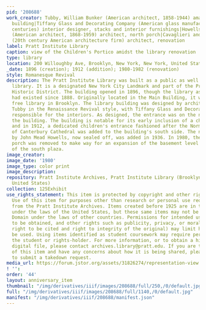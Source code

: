 ```yaml
---
pid: '208688'
work_creator: Tubby, William Bunker (American architect, 1858-1944) amateur architect,
  building|Tiffany Glass and Decorating Company (American glass manufactory, 19th-20th
  centuries) interior designer, stacks and interior furnishings|Howells, John Mead
  (American architect, 1868-1959) architect, north porch|Cavaglieri and Gran Architects
  (20th century American architecture firm) architect, renovation
label: Pratt Institute Library
caption: view of the Children's Portico amidst the library renovation
type: library
location: 200 Willoughby Ave, Brooklyn, New York, New York, United States (original)
_date: 1896 (creation); 1912 (addition); 1980-1982 (renovation)
style: Romanesque Revival
description: The Pratt Institute Library was built as a public as well as a college
  library. It is a designated New York City Landmark and part of the Pratt Institute
  Historic District. The building opened in 1896, though the library as an institution
  had existed since 1888. Originally located in the Main Building, it was the first
  free library in Brooklyn. The library building was designed by architect William
  Tubby in the Renaissance Revival style, with Tiffany Glass and Decorating Company
  responsible for the interiors. As designed, the entrance was on the north side of
  the building. The building is notable for its early inclusion of a children's room,
  and in 1912, a dedicated children's entrance fashioned after the Norman staircase
  of Canterbury Cathedral was added to the building's south side. The north porch
  by John Mead Howells, now sealed off, was added in 1936. In 1980, the children's
  porch was removed to make way for an expansion of the basement level and the addition
  of the south plaza.
image_creator:
image_date: '1980'
image_type: color print
image_description:
repository: Pratt Institute Archives, Pratt Institute Library (Brooklyn, New York,
  United States)
collection: 125Exhibit
use_rights_statement: This item is protected by copyright and other rights and restrictions.
  Use of this item for purposes other than research or personal use requires permission
  from the Pratt Institute Archives. Items created before 1925 are in the Public Domain
  under the laws of the United States, but these same items may not be in the Public
  Domain under the laws of other countries. Permissions for intended uses may need
  to be obtained, and other rights such as publicity, privacy, or moral rights (e.g.
  right to be cited and right to integrity of the original) may limit how items can
  be used. Using items identified as student coursework may require permission from
  the student or rights-holder. For more information, or to obtain a high resolution
  digital file, please contact archives.library@pratt.edu. If you are the rights-holder
  of this item and have any concerns about how it is being shared, please visit https://libguides.pratt.edu/archives/takedown
  to submit a takedown request.
media_url: https://forum.jstor.org/assets/31826274/representation-view
! '':
order: '44'
layout: anniversary_item
thumbnail: "/img/derivatives/iiif/images/208688/full/250,/0/default.jpg"
full: "/img/derivatives/iiif/images/208688/full/1140,/0/default.jpg"
manifest: "/img/derivatives/iiif/208688/manifest.json"
---
```

